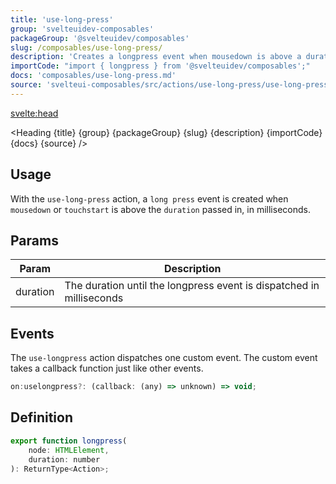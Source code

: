 ```yaml
---
title: 'use-long-press'
group: 'svelteuidev-composables'
packageGroup: '@svelteuidev/composables'
slug: /composables/use-long-press/
description: 'Creates a longpress event when mousedown is above a duration in milliseconds'
importCode: "import { longpress } from '@svelteuidev/composables';"
docs: 'composables/use-long-press.md'
source: 'svelteui-composables/src/actions/use-long-press/use-long-press.ts'
---
```


<script>
    import { Demo, ComposableDemos } from '@svelteuidev/demos';
	import { Heading } from "$lib/components";
  	import { base } from '$app/paths';
</script>

<svelte:head>
  <title>{title} - SvelteUI</title>
</svelte:head>

<Heading {title} {group} {packageGroup} {slug} {description} {importCode} {docs} {source} />

## Usage

With the `use-long-press` action, a `long press` event is created when `mousedown` or `touchstart` is above the `duration` passed in, in milliseconds.

<Demo demo={ComposableDemos.useLongPressDemo.usage} />

## Params

| Param    | Description                                                          |
| -------- | -------------------------------------------------------------------- |
| duration | The duration until the longpress event is dispatched in milliseconds |

## Events

The `use-longpress` action dispatches one custom event. The custom event takes a callback function just like other events.

```js
on:uselongpress?: (callback: (any) => unknown) => void;
```

## Definition

```js
export function longpress(
	node: HTMLElement,
	duration: number
): ReturnType<Action>;
```
